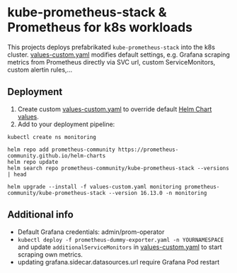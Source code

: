 # kube-prometheus-stack & Prometheus for k8s workloads
This projects deploys prefabrikated `kube-prometheus-stack` into the k8s cluster. [values-custom.yaml](values-custom.yaml) modifies default settings, e.g. Grafana scraping metrics from Prometheus directly via SVC url, custom ServiceMonitors, custom alertin rules,...

## Deployment
1. Create custom [values-custom.yaml](values-custom.yaml) to override default [Helm Chart values](https://github.com/prometheus-community/helm-charts/blob/main/charts/kube-prometheus-stack/values.yaml).
2. Add to your deployment pipeline:
```
kubectl create ns monitoring

helm repo add prometheus-community https://prometheus-community.github.io/helm-charts
helm repo update
helm search repo prometheus-community/kube-prometheus-stack --versions | head

helm upgrade --install -f values-custom.yaml monitoring prometheus-community/kube-prometheus-stack --version 16.13.0 -n monitoring
```

## Additional info
- Default Grafana credentials: admin/prom-operator
- `kubectl deploy -f prometheus-dummy-exporter.yaml -n YOURNAMESPACE` and update `additionalServiceMonitors` in [values-custom.yaml](values-custom.yaml) to start scraping own metrics.
- updating grafana.sidecar.datasources.url require Grafana Pod restart
